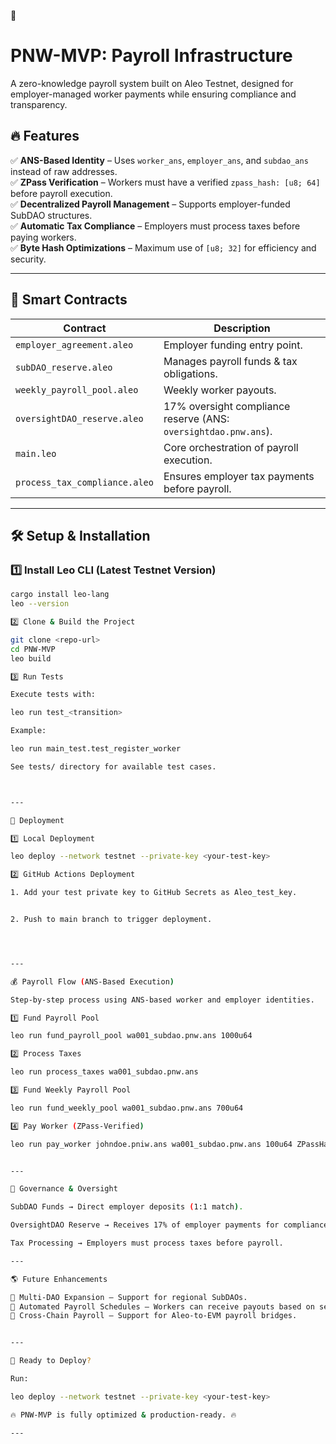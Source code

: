 🚀

# PNW-MVP: Payroll Infrastructure

A zero-knowledge payroll system built on Aleo Testnet, designed for employer-managed worker payments while ensuring compliance and transparency.

## 🔥 Features
✅ **ANS-Based Identity** – Uses `worker_ans`, `employer_ans`, and `subdao_ans` instead of raw addresses.  
✅ **ZPass Verification** – Workers must have a verified `zpass_hash: [u8; 64]` before payroll execution.  
✅ **Decentralized Payroll Management** – Supports employer-funded SubDAO structures.  
✅ **Automatic Tax Compliance** – Employers must process taxes before paying workers.  
✅ **Byte Hash Optimizations** – Maximum use of `[u8; 32]` for efficiency and security.  

---

## **📌 Smart Contracts**
| Contract | Description |
|----------|------------|
| `employer_agreement.aleo` | Employer funding entry point. |
| `subDAO_reserve.aleo` | Manages payroll funds & tax obligations. |
| `weekly_payroll_pool.aleo` | Weekly worker payouts. |
| `oversightDAO_reserve.aleo` | 17% oversight compliance reserve (ANS: `oversightdao.pnw.ans`). |
| `main.leo` | Core orchestration of payroll execution. |
| `process_tax_compliance.aleo` | Ensures employer tax payments before payroll. |

---

## **🛠 Setup & Installation**
### **1️⃣ Install Leo CLI (Latest Testnet Version)**
```sh
cargo install leo-lang
leo --version

2️⃣ Clone & Build the Project

git clone <repo-url>
cd PNW-MVP
leo build

3️⃣ Run Tests

Execute tests with:

leo run test_<transition>

Example:

leo run main_test.test_register_worker

See tests/ directory for available test cases.



---

🚀 Deployment

1️⃣ Local Deployment

leo deploy --network testnet --private-key <your-test-key>

2️⃣ GitHub Actions Deployment

1. Add your test private key to GitHub Secrets as Aleo_test_key.


2. Push to main branch to trigger deployment.




---

💰 Payroll Flow (ANS-Based Execution)

Step-by-step process using ANS-based worker and employer identities.

1️⃣ Fund Payroll Pool

leo run fund_payroll_pool wa001_subdao.pnw.ans 1000u64

2️⃣ Process Taxes

leo run process_taxes wa001_subdao.pnw.ans

3️⃣ Fund Weekly Payroll Pool

leo run fund_weekly_pool wa001_subdao.pnw.ans 700u64

4️⃣ Pay Worker (ZPass-Verified)

leo run pay_worker johndoe.pniw.ans wa001_subdao.pnw.ans 100u64 ZPassHashPlaceholder


---

📜 Governance & Oversight

SubDAO Funds → Direct employer deposits (1:1 match).

OversightDAO Reserve → Receives 17% of employer payments for compliance.

Tax Processing → Employers must process taxes before payroll.

---

🌎 Future Enhancements

🔹 Multi-DAO Expansion – Support for regional SubDAOs.
🔹 Automated Payroll Schedules – Workers can receive payouts based on set intervals.
🔹 Cross-Chain Payroll – Support for Aleo-to-EVM payroll bridges.


---

🚀 Ready to Deploy?

Run:

leo deploy --network testnet --private-key <your-test-key>

🔥 PNW-MVP is fully optimized & production-ready. 🔥

---


